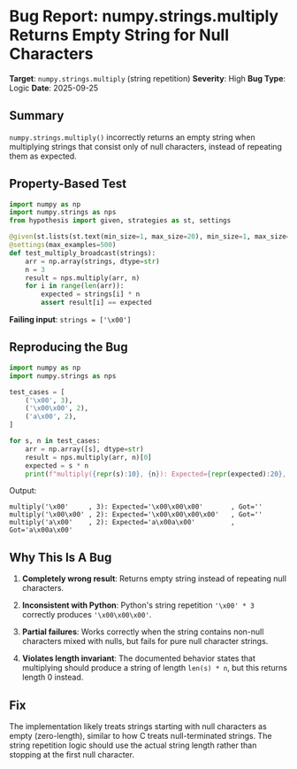 # Bug Report: numpy.strings.multiply Returns Empty String for Null Characters

**Target**: `numpy.strings.multiply` (string repetition)
**Severity**: High
**Bug Type**: Logic
**Date**: 2025-09-25

## Summary

`numpy.strings.multiply()` incorrectly returns an empty string when multiplying strings that consist only of null characters, instead of repeating them as expected.

## Property-Based Test

```python
import numpy as np
import numpy.strings as nps
from hypothesis import given, strategies as st, settings

@given(st.lists(st.text(min_size=1, max_size=20), min_size=1, max_size=5))
@settings(max_examples=500)
def test_multiply_broadcast(strings):
    arr = np.array(strings, dtype=str)
    n = 3
    result = nps.multiply(arr, n)
    for i in range(len(arr)):
        expected = strings[i] * n
        assert result[i] == expected
```

**Failing input**: `strings = ['\x00']`

## Reproducing the Bug

```python
import numpy as np
import numpy.strings as nps

test_cases = [
    ('\x00', 3),
    ('\x00\x00', 2),
    ('a\x00', 2),
]

for s, n in test_cases:
    arr = np.array([s], dtype=str)
    result = nps.multiply(arr, n)[0]
    expected = s * n
    print(f"multiply({repr(s):10}, {n}): Expected={repr(expected):20}, Got={repr(result):20}")
```

Output:
```
multiply('\x00'     , 3): Expected='\x00\x00\x00'       , Got=''
multiply('\x00\x00' , 2): Expected='\x00\x00\x00\x00'   , Got=''
multiply('a\x00'    , 2): Expected='a\x00a\x00'         , Got='a\x00a\x00'
```

## Why This Is A Bug

1. **Completely wrong result**: Returns empty string instead of repeating null characters.

2. **Inconsistent with Python**: Python's string repetition `'\x00' * 3` correctly produces `'\x00\x00\x00'`.

3. **Partial failures**: Works correctly when the string contains non-null characters mixed with nulls, but fails for pure null character strings.

4. **Violates length invariant**: The documented behavior states that multiplying should produce a string of length `len(s) * n`, but this returns length 0 instead.

## Fix

The implementation likely treats strings starting with null characters as empty (zero-length), similar to how C treats null-terminated strings. The string repetition logic should use the actual string length rather than stopping at the first null character.
